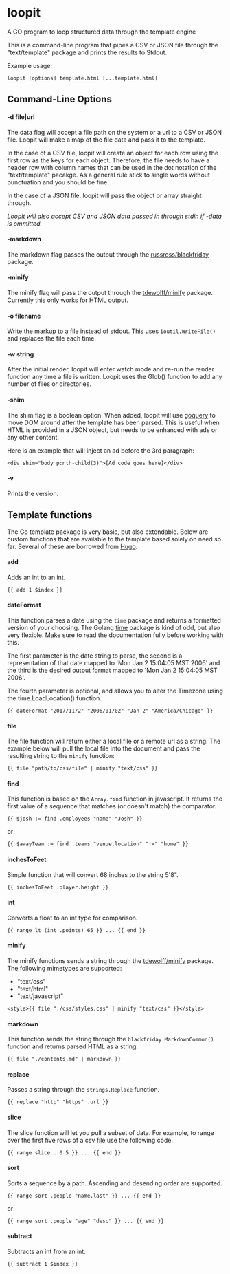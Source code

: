 # loopit
A GO program to loop structured data through the template engine

This is a command-line program that pipes a CSV or JSON file through the "text/template" package and prints the results to Stdout. 

Example usage:

```
loopit [options] template.html [...template.html]
```

## Command-Line Options

#### -d file|url

The data flag will accept a file path on the system or a url to a CSV or JSON file. Loopit will make a map of the file data and pass it to the template.

In the case of a CSV file, loopit will create an object for each row using the first row as the keys for each object. Therefore, the file needs to have a header row with column names that can be used in the dot notation of the "text/template" pacakge. As a general rule stick to single words without punctuation and you should be fine.

In the case of a JSON file, loopit will pass the object or array straight through.

*Loopit will also accept CSV and JSON data passed in through stdin if -data is ommitted.*

#### -markdown

The markdown flag passes the output through the [russross/blackfriday](https://github.com/russross/blackfriday) package.

#### -minify

The minify flag will pass the output through the [tdewolff/minify](https://github.com/tdewolff/minify) package. Currently this only works for HTML output.

#### -o filename

Write the markup to a file instead of stdout. This uses `ioutil.WriteFile()` and replaces the file each time.

#### -w string

After the initial render, loopit will enter watch mode and re-run the render function any time a file is written. Loopit uses the Glob() function to add any number of files or directories.


#### -shim

The shim flag is a boolean option. When added, loopit will use [goquery](https://github.com/PuerkitoBio/goquery) to move DOM around after the template has been parsed. This is useful when HTML is provided in a JSON object, but needs to be enhanced with ads or any other content. 

Here is an example that will inject an ad before the 3rd paragraph:

```
<div shim="body p:nth-child(3)">[Ad code goes here]</div>
```

#### -v

Prints the version.



## Template functions

The Go template package is very basic, but also extendable. Below are custom functions that are available to the template based solely on need so far. Several of these are borrowed from [Hugo](https://gohugo.io/). 

#### add

Adds an int to an int.

```
{{ add 1 $index }}
```

#### dateFormat

This function parses a date using the `time` package and returns a formatted version of your choosing. The Golang [time](https://golang.org/pkg/time/) package is kind of odd, but also very flexible. Make sure to read the documentation fully before working with this. 

The first parameter is the date string to parse, the second is a representation of that date mapped to 'Mon Jan 2 15:04:05 MST 2006' and the third is the desired output format mapped to 'Mon Jan 2 15:04:05 MST 2006'. 

The fourth parameter is optional, and allows you to alter the Timezone using the time.LoadLocation() function.

```
{{ dateFormat "2017/11/2" "2006/01/02" "Jan 2" "America/Chicago" }}
```

#### file

The file function will return either a local file or a remote url as a string. The example below will pull the local file into the document and pass the resulting string to the `minify` function:

```
{{ file "path/to/css/file" | minify "text/css" }}
```

#### find 

This function is based on the `Array.find` function in javascript. It returns the first value of a sequence that matches (or doesn't match) the comparator. 

```
{{ $josh := find .employees "name" "Josh" }}
```

or 

```
{{ $awayTeam := find .teams "venue.location" "!=" "home" }}
```

#### inchesToFeet

Simple function that will convert 68 inches to the string 5'8".

```
{{ inchesToFeet .player.height }}
```

#### int

Converts a float to an int type for comparison.

```
{{ range lt (int .points) 65 }} ... {{ end }}
```

#### minify

The minify functions sends a string through the [tdewolff/minify](https://github.com/tdewolff/minify) package. The following mimetypes are supported:

+ "text/css"
+ "text/html"
+ "text/javascript"

```
<style>{{ file "./css/styles.css" | minify "text/css" }}</style>
```

#### markdown

This function sends the string through the `blackfriday.MarkdownCommon()` function and returns parsed HTML as a string.

```
{{ file "./contents.md" | markdown }}
```

#### replace

Passes a string through the `strings.Replace` function.

```
{{ replace "http" "https" .url }}
```

#### slice

The slice function will let you pull a subset of data. For example, to range over the first five rows of a csv file use the following code.

```
{{ range slice . 0 5 }} ... {{ end }}
```

#### sort

Sorts a sequence by a path. Ascending and desending order are supported.

```
{{ range sort .people "name.last" }} ... {{ end }}
```

or 

```
{{ range sort .people "age" "desc" }} ... {{ end }}
```

#### subtract

Subtracts an int from an int.

```
{{ subtract 1 $index }}
```
